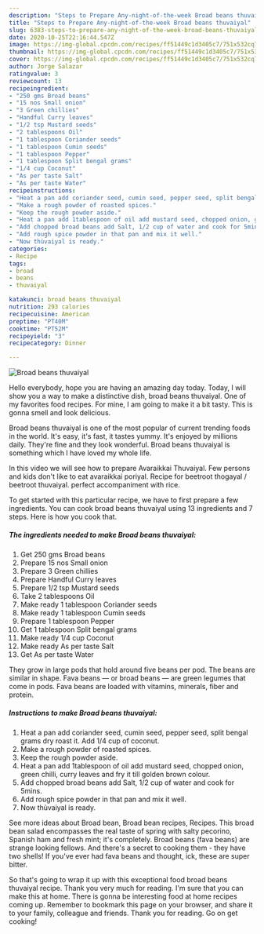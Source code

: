 ```yaml
---
description: "Steps to Prepare Any-night-of-the-week Broad beans thuvaiyal"
title: "Steps to Prepare Any-night-of-the-week Broad beans thuvaiyal"
slug: 6383-steps-to-prepare-any-night-of-the-week-broad-beans-thuvaiyal
date: 2020-10-25T22:16:44.547Z
image: https://img-global.cpcdn.com/recipes/ff51449c1d3405c7/751x532cq70/broad-beans-thuvaiyal-recipe-main-photo.jpg
thumbnail: https://img-global.cpcdn.com/recipes/ff51449c1d3405c7/751x532cq70/broad-beans-thuvaiyal-recipe-main-photo.jpg
cover: https://img-global.cpcdn.com/recipes/ff51449c1d3405c7/751x532cq70/broad-beans-thuvaiyal-recipe-main-photo.jpg
author: Jorge Salazar
ratingvalue: 3
reviewcount: 13
recipeingredient:
- "250 gms Broad beans"
- "15 nos Small onion"
- "3 Green chillies"
- "Handful Curry leaves"
- "1/2 tsp Mustard seeds"
- "2 tablespoons Oil"
- "1 tablespoon Coriander seeds"
- "1 tablespoon Cumin seeds"
- "1 tablespoon Pepper"
- "1 tablespoon Split bengal grams"
- "1/4 cup Coconut"
- "As per taste Salt"
- "As per taste Water"
recipeinstructions:
- "Heat a pan add coriander seed, cumin seed, pepper seed, split bengal grams dry roast it. Add 1/4 cup of coconut."
- "Make a rough powder of roasted spices."
- "Keep the rough powder aside."
- "Heat a pan add 1tablespoon of oil add mustard seed, chopped onion, green chilli, curry leaves and fry it till golden brown colour."
- "Add chopped broad beans add Salt, 1/2 cup of water and cook for 5mins."
- "Add rough spice powder in that pan and mix it well."
- "Now thùvaiyal is ready."
categories:
- Recipe
tags:
- broad
- beans
- thuvaiyal

katakunci: broad beans thuvaiyal 
nutrition: 293 calories
recipecuisine: American
preptime: "PT40M"
cooktime: "PT52M"
recipeyield: "3"
recipecategory: Dinner

---
```



![Broad beans thuvaiyal](https://img-global.cpcdn.com/recipes/ff51449c1d3405c7/751x532cq70/broad-beans-thuvaiyal-recipe-main-photo.jpg)

Hello everybody, hope you are having an amazing day today. Today, I will show you a way to make a distinctive dish, broad beans thuvaiyal. One of my favorites food recipes. For mine, I am going to make it a bit tasty. This is gonna smell and look delicious.

Broad beans thuvaiyal is one of the most popular of current trending foods in the world. It's easy, it's fast, it tastes yummy. It's enjoyed by millions daily. They're fine and they look wonderful. Broad beans thuvaiyal is something which I have loved my whole life.

In this video we will see how to prepare Avaraikkai Thuvaiyal. Few persons and kids don&#39;t like to eat avaraikkai poriyal. Recipe for beetroot thogayal / beetroot thuvaiyal. perfect accompaniment with rice.


To get started with this particular recipe, we have to first prepare a few ingredients. You can cook broad beans thuvaiyal using 13 ingredients and 7 steps. Here is how you cook that.

<!--inarticleads1-->

##### The ingredients needed to make Broad beans thuvaiyal:

1. Get 250 gms Broad beans
1. Prepare 15 nos Small onion
1. Prepare 3 Green chillies
1. Prepare Handful Curry leaves
1. Prepare 1/2 tsp Mustard seeds
1. Take 2 tablespoons Oil
1. Make ready 1 tablespoon Coriander seeds
1. Make ready 1 tablespoon Cumin seeds
1. Prepare 1 tablespoon Pepper
1. Get 1 tablespoon Split bengal grams
1. Make ready 1/4 cup Coconut
1. Make ready As per taste Salt
1. Get As per taste Water


They grow in large pods that hold around five beans per pod. The beans are similar in shape. Fava beans — or broad beans — are green legumes that come in pods. Fava beans are loaded with vitamins, minerals, fiber and protein. 

<!--inarticleads2-->

##### Instructions to make Broad beans thuvaiyal:

1. Heat a pan add coriander seed, cumin seed, pepper seed, split bengal grams dry roast it. Add 1/4 cup of coconut.
1. Make a rough powder of roasted spices.
1. Keep the rough powder aside.
1. Heat a pan add 1tablespoon of oil add mustard seed, chopped onion, green chilli, curry leaves and fry it till golden brown colour.
1. Add chopped broad beans add Salt, 1/2 cup of water and cook for 5mins.
1. Add rough spice powder in that pan and mix it well.
1. Now thùvaiyal is ready.


See more ideas about Broad bean, Broad bean recipes, Recipes. This broad bean salad encompasses the real taste of spring with salty pecorino, Spanish ham and fresh mint; it&#39;s completely. Broad beans (fava beans) are strange looking fellows. And there&#39;s a secret to cooking them - they have two shells! If you&#39;ve ever had fava beans and thought, ick, these are super bitter. 

So that's going to wrap it up with this exceptional food broad beans thuvaiyal recipe. Thank you very much for reading. I'm sure that you can make this at home. There is gonna be interesting food at home recipes coming up. Remember to bookmark this page on your browser, and share it to your family, colleague and friends. Thank you for reading. Go on get cooking!
